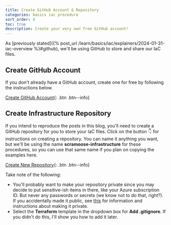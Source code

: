 ```yaml
---
title: Create GitHub Account & Repository
categories: basics iac procedure
sort_order: 4
toc: true
description: Create your very own free GitHub account!
---
```

As [previously stated]({% post_url /learn/basics/iac/explainers/2024-01-31-iac-overview %}#github), we'll be using GitHub to store and share our IaC files.<!--more-->

## Create GitHub Account

If you don't already have a GitHub account, create one for free by following the instructions below.

[Create GitHub Account](https://docs.github.com/en/get-started/start-your-journey/creating-an-account-on-github){: .btn .btn--info}

## Create Infrastructure Repository

If you intend to reproduce the posts in this blog, you'll need to create a GitHub repository for you to store your IaC files. Click on the button :point_down: for instructions on creating a repository. You can name it anything you want, but we'll be using the name **scramoose-infrastructure** for these procedures, so you can use that same name if you plan on copying the examples here.

[Create New Repository](https://docs.github.com/en/repositories/creating-and-managing-repositories/creating-a-new-repository){: .btn .btn--info}

Take note of the following:

- You'll probably want to make your repository private since you may decide to put sensitive-ish items in there, like your Azure subscription ID. But never any passwords or secrets (we know not to do that, right?). If you accidentally made it public, see [this](https://docs.github.com/en/repositories/managing-your-repositorys-settings-and-features/managing-repository-settings/setting-repository-visibility) for information and instructions about making it private.
- Select the **Terraform** template in the dropdown box for **Add .gitignore**. If you didn't do this, I'll show you how to add it later.